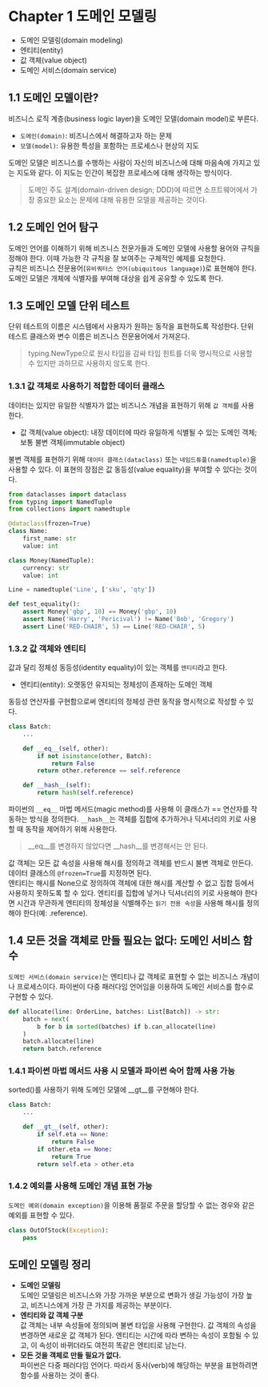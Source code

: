 # Chapter 1 도메인 모델링
- 도메인 모델링(domain modeling)
- 엔티티(entity)
- 값 객체(value object)
- 도메인 서비스(domain service)

## 1.1 도메인 모델이란?
비즈니스 로직 계층(business logic layer)을 도메인 모델(domain model)로 부른다.

- `도메인(domain)`: 비즈니스에서 해결하고자 하는 문제
- `모델(model)`: 유용한 특성을 포함하는 프로세스나 현상의 지도

도메인 모델은 비즈니스를 수행하는 사람이 자신의 비즈니스에 대해 마음속에 가지고 있는 지도와 같다. 이 지도는 인간이 복잡한 프로세스에 대해 생각하는 방식이다.

> 도메인 주도 설계(domain-driven design; DDD)에 따르면 소프트웨어에서 가장 중요한 요소는 문제에 대해 유용한 모델을 제공하는 것이다.

## 1.2 도메인 언어 탐구
도메인 언어를 이해하기 위해 비즈니스 전문가들과 도메인 모델에 사용할 용어와 규칙을 정해야 한다. 이때 가능한 각 규칙을 잘 보여주는 구체적인 예제를 요청한다.  
규칙은 비즈니스 전문용어(`유비쿼터스 언어(ubiquitous language)`)로 표현해야 한다. 도메인 모델은 개체에 식별자를 부여해 대상을 쉽게 공유할 수 있도록 한다.

## 1.3 도메인 모델 단위 테스트
단위 테스트의 이름은 시스템에서 사용자가 원하는 동작을 표현하도록 작성한다. 단위 테스트 클래스와 변수 이름은 비즈니스 전문용어에서 가져온다.

> typing.NewType으로 원시 타입을 감싸 타입 힌트를 더욱 명시적으로 사용할 수 있지만 과하므로 사용하지 않도록 한다.

### 1.3.1 값 객체로 사용하기 적합한 데이터 클래스
데이터는 있지만 유일한 식별자가 없는 비즈니스 개념을 표현하기 위해 `값 객체`를 사용한다.

- 값 객체(value object): 내장 데이터에 따라 유일하게 식별될 수 있는 도메인 객체; 보통 불변 객체(immutable object)

불변 객체를 표현하기 위해 `데이터 클래스(dataclass)` 또는 `네임드튜플(namedtuple)`을 사용할 수 있다. 이 표현의 장점은 값 동등성(value equality)을 부여할 수 있다는 것이다.

```python
from dataclasses import dataclass
from typing import NamedTuple
from collections import namedtuple

@dataclass(frozen=True)
class Name:
    first_name: str
    value: int

class Money(NamedTuple):
    currency: str
    value: int

Line = namedtuple('Line', ['sku', 'qty'])

def test_equality():
    assert Money('gbp', 10) == Money('gbp', 10)
    assert Name('Harry', 'Pericival') != Name('Bob', 'Gregory')
    assert Line('RED-CHAIR', 5) == Line('RED-CHAIR', 5)
```

### 1.3.2 값 객체와 엔티티
값과 달리 정체성 동등성(identity equality)이 있는 객체를 `엔티티`라고 한다.

- 엔티티(entity): 오랫동안 유지되는 정체성이 존재하는 도메인 객체

동등성 연산자를 구현함으로써 엔티티의 정체성 관련 동작을 명시적으로 작성할 수 있다.

```python
class Batch:
    ...

    def __eq__(self, other):
        if not isinstance(other, Batch):
            return False
        return other.reference == self.reference

    def __hash__(self):
        return hash(self.reference)
```
파이썬의 `__eq__` 마법 메서드(magic method)를 사용해 이 클래스가 == 연산자를 작동하는 방식을 정의한다. `__hash__`는 객체를 집합에 추가하거나 딕셔너리의 키로 사용할 때 동작을 제어하기 위해 사용한다.
> \_\_eq__를 변경하지 않았다면 \_\_hash__를 변경해서는 안 된다.

값 객체는 모든 값 속성을 사용해 해시를 정의하고 객체를 반드시 불변 객체로 만든다. 데이터 클래스의 `@frozen=True`를 지정하면 된다.  
엔티티는 해시를 None으로 정의하여 객체에 대한 해시를 계산할 수 없고 집합 등에서 사용하지 못하도록 할 수 있다. 엔티티를 집합에 넣거나 딕셔너리의 키로 사용해야 한다면 시간과 무관하게 엔티티의 정체성을 식별해주는 `읽기 전용 속성`을 사용해 해시를 정의해야 한다(예: .reference).

## 1.4 모든 것을 객체로 만들 필요는 없다: 도메인 서비스 함수
`도메인 서비스(domain service)`는 엔티티나 값 객체로 표현할 수 없는 비즈니스 개념이나 프로세스이다. 파이썬이 다중 패러다임 언어임을 이용하여 도메인 서비스를 함수로 구현할 수 있다.

```python
def allocate(line: OrderLine, batches: List[Batch]) -> str:
    batch = next(
        b for b in sorted(batches) if b.can_allocate(line)
    )
    batch.allocate(line)
    return batch.reference
```

### 1.4.1 파이썬 마법 메서드 사용 시 모델과 파이썬 숙어 함께 사용 가능
sorted()를 사용하기 위해 도메인 모델에 \_\_gt__를 구현해야 한다.
```python
class Batch:
    ...

    def __gt__(self, other):
        if self.eta == None:
            return False
        if other.eta == None:
            return True
        return self.eta > other.eta
```

### 1.4.2 예외를 사용해 도메인 개념 표현 가능
`도메인 예외(domain exception)`을 이용해 품절로 주문을 할당할 수 없는 경우와 같은 예외를 표현할 수 있다.

```python
class OutOfStock(Exception):
    pass
```

## 도메인 모델링 정리
- **도메인 모델링**  
도메인 모델링은 비즈니스와 가장 가까운 부분으로 변화가 생길 가능성이 가장 높고, 비즈니스에게 가장 큰 가지를 제공하는 부분이다.
- **엔티티와 값 객체 구분**  
값 객체는 내부 속성들에 정의되며 불변 타입을 사용해 구현한다. 값 객체의 속성을 변경하면 새로운 값 객체가 된다. 엔티티는 시간에 따라 변하는 속성이 포함될 수 있고, 이 속성이 바뀌더라도 여전히 똑같은 엔티티로 남는다.
- **모든 것을 객체로 만들 필요가 없다.**  
파이썬은 다중 패러다임 언어다. 따라서 동사(verb)에 해당하는 부분을 표현하려면 함수를 사용하는 것이 좋다.